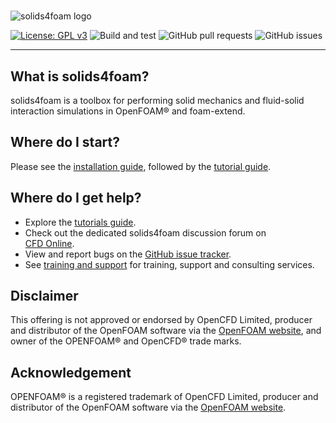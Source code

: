 # <!-- solids4foam -->

![solids4foam logo](solids4foamLogoName.png)

[![License: GPL v3](https://img.shields.io/badge/License-GPLv3-blue.svg)](https://www.gnu.org/licenses/gpl-3.0)
![Build and test](https://github.com/solids4foam/solids4foam/actions/workflows/buildAndTest.yml/badge.svg?branch=development)
![GitHub pull requests](https://img.shields.io/github/issues-pr-raw/solids4foam/solids4foam)
![GitHub issues](https://img.shields.io/github/issues/solids4foam/solids4foam)

---

## What is solids4foam?

solids4foam is a toolbox for performing solid mechanics and fluid-solid
interaction simulations in OpenFOAM® and foam-extend.

## Where do I start?

Please see the [installation guide](installation/README.md), followed by the
[tutorial guide](tutorials/README.md).

## Where do I get help?

- Explore the [tutorials guide](tutorials/README.md).
- Check out the dedicated solids4foam discussion forum on  
  [CFD Online](https://www.cfd-online.com/Forums/openfoam-cc-toolkits-fluid-structure-interaction/).
- View and report bugs on the [GitHub issue tracker](https://github.com/solids4foam/solids4foam/issues).
- See [training and support](support/README.md) for training, support and
  consulting services.

## Disclaimer

This offering is not approved or endorsed by OpenCFD Limited, producer and
distributor of the OpenFOAM software via the
[OpenFOAM website](https://www.openfoam.com), and owner of the OPENFOAM® and
OpenCFD® trade marks.

## Acknowledgement

OPENFOAM® is a registered trademark of OpenCFD Limited, producer and distributor
of the OpenFOAM software via the [OpenFOAM website](https://www.openfoam.com).
